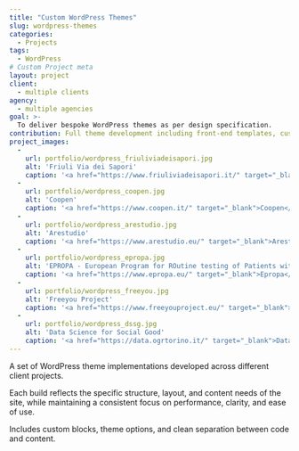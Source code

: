 ```yaml
---
title: "Custom WordPress Themes"
slug: wordpress-themes
categories:
  - Projects
tags:
  - WordPress
# Custom Project meta
layout: project
client:
  - multiple clients
agency:
  - multiple agencies
goal: >-
  To deliver bespoke WordPress themes as per design specification.
contribution: Full theme development including front-end templates, custom blocks, and back-end logic.
project_images:
  -
    url: portfolio/wordpress_friuliviadeisapori.jpg
    alt: 'Friuli Via dei Sapori'
    caption: '<a href="https://www.friuliviadeisapori.it/" target="_blank">Friuli Via dei Sapori</a>'
  -
    url: portfolio/wordpress_coopen.jpg
    alt: 'Coopen'
    caption: '<a href="https://www.coopen.it/" target="_blank">Coopen</a>'
  -
    url: portfolio/wordpress_arestudio.jpg
    alt: 'Arestudio'
    caption: '<a href="https://www.arestudio.eu/" target="_blank">Arestudio</a>'
  -
    url: portfolio/wordpress_epropa.jpg
    alt: 'EPROPA - European Program for ROutine testing of Patients with Advanced lung cancer'
    caption: '<a href="https://www.epropa.eu/" target="_blank">Epropa</a>'
  -
    url: portfolio/wordpress_freeyou.jpg
    alt: 'Freeyou Project'
    caption: '<a href="https://www.freeyouproject.eu/" target="_blank">Freeyou Project</a>'
  -
    url: portfolio/wordpress_dssg.jpg
    alt: 'Data Science for Social Good'
    caption: '<a href="https://data.ogrtorino.it/" target="_blank">Data Science for Social Good</a>'
---
```


A set of WordPress theme implementations developed across different client projects.

Each build reflects the specific structure, layout, and content needs of the site, while maintaining a consistent focus on performance, clarity, and ease of use.

Includes custom blocks, theme options, and clean separation between code and content.

